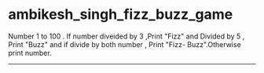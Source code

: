 # ambikesh_singh_fizz_buzz_game
Number 1 to 100 . 
If number diveided by 3 ,Print "Fizz" and Divided by 5 , Print "Buzz" and if divide by both number , Print "Fizz- Buzz".Otherwise print number.
************************************
